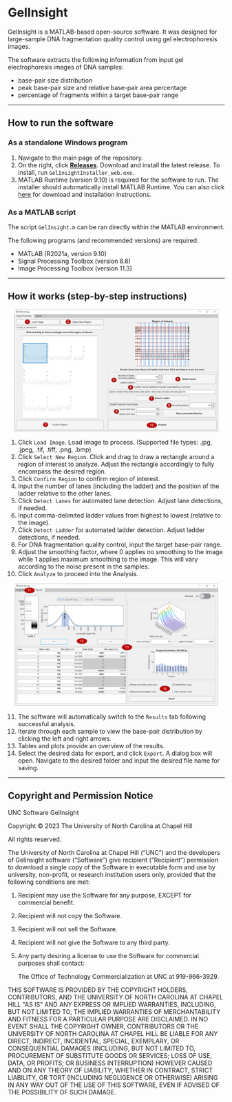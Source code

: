 # GelInsight
GelInsight is a MATLAB-based open-source software. It was designed for large-sample DNA fragmentation quality control using gel electrophoresis images. 

The software extracts the following information from input gel electrophoresis images of DNA samples:
  - base-pair size distribution
  - peak base-pair size and relative base-pair area percentage
  - percentage of fragments within a target base-pair range

---
## How to run the software 
### As a standalone Windows program
  1. Navigate to the main page of the repository.
  2. On the right, click [**Releases**](https://github.com/kjbautista/gelinsight/releases). Download and install the latest release. To install, run `GelInsightInstaller_web.exe`.
  3. MATLAB Runtime (version 9.10) is required for the software to run. The installer should automatically install MATLAB Runtime. You can also click [here](https://www.mathworks.com/products/compiler/matlab-runtime.html) for download and installation instructions. 


### As a MATLAB script
The script `GelInsight.m` can be ran directly within the MATLAB environment. 

The following programs (and recommended versions) are required:
  - MATLAB (R2021a, version 9.10)
  - Signal Processing Toolbox (version 8.6)
  - Image Processing Toolbox (version 11.3)
---
## How it works (step-by-step instructions)

<p align="center">
  <img src="./img/demo_1.PNG" alt="Software Demo - Image Processing" width="800">
</p> 

  1. Click `Load Image`. Load image to process. (Supported file types: .jpg, .jpeg, .tif, .tiff, .png, .bmp)
  2. Click `Select New Region`. Click and drag to draw a rectangle around a region of interest to analyze. Adjust the rectangle accordingly to fully encompass the desired region.
  3. Click `Confirm Region` to confirm region of interest.
  4. Input the number of lanes (including the ladder) and the position of the ladder relative to the other lanes.
  5. Click `Detect Lanes` for automated lane detection. Adjust lane detections, if needed.
  6. Input comma-delimited ladder values from highest to lowest (relative to the image).
  7. Click `Detect Ladder` for automated ladder detection. Adjust ladder detections, if needed.
  8. For DNA fragmentation quality control, input the target base-pair range.
  9. Adjust the smoothing factor, where 0 applies no smoothing to the image while 1 applies maximum smoothing to the image. This will vary according to the noise present in the samples.
  10. Click `Analyze` to proceed into the Analysis.
<p align="center">
  <img src="./img/demo_2.PNG" alt="Software Demo - Results" width="800">
</p> 

  11. The software will automatically switch to the `Results` tab following successful analysis.
  12. Iterate through each sample to view the base-pair distribution by clicking the left and right arrows.
  13. Tables and plots provide an overview of the results.
  14. Select the desired data for export, and click `Export`. A dialog box will open. Navigate to the desired folder and input the desired file name for saving. 

---
## Copyright and Permission Notice

UNC Software GelInsight

Copyright © 2023 The University of North Carolina at Chapel Hill

All rights reserved.

The University of North Carolina at Chapel Hill (“UNC”) and the developers of GelInsight software (“Software”) give recipient (“Recipient”) permission to download a single copy of the Software in executable form and use by university, non-profit, or research institution users only, provided that the following conditions are met:
  1) Recipient may use the Software for any purpose, EXCEPT for commercial benefit.
  2) Recipient will not copy the Software.
  3) Recipient will not sell the Software.
  4) Recipient will not give the Software to any third party.
  5) Any party desiring a license to use the Software for commercial purposes shall contact:

     The Office of Technology Commercialization at UNC at 919-966-3929.

THIS SOFTWARE IS PROVIDED BY THE COPYRIGHT HOLDERS, CONTRIBUTORS, AND THE UNIVERSITY OF NORTH CAROLINA AT CHAPEL HILL "AS IS" AND ANY EXPRESS OR IMPLIED WARRANTIES, INCLUDING, BUT NOT LIMITED TO, THE IMPLIED WARRANTIES OF MERCHANTABILITY AND FITNESS FOR A PARTICULAR PURPOSE ARE DISCLAIMED. IN NO EVENT SHALL THE COPYRIGHT OWNER, CONTRIBUTORS OR THE UNIVERSITY OF NORTH CAROLINA AT CHAPEL HILL BE LIABLE FOR ANY DIRECT, INDIRECT, INCIDENTAL, SPECIAL, EXEMPLARY, OR CONSEQUENTIAL DAMAGES (INCLUDING, BUT NOT LIMITED TO, PROCUREMENT OF SUBSTITUTE GOODS OR SERVICES; LOSS OF USE, DATA, OR PROFITS; OR BUSINESS INTERRUPTION) HOWEVER CAUSED AND ON ANY THEORY OF LIABILITY, WHETHER IN CONTRACT, STRICT LIABILITY, OR TORT (INCLUDING NEGLIGENCE OR OTHERWISE) ARISING IN ANY WAY OUT OF THE USE OF THIS SOFTWARE, EVEN IF ADVISED OF THE POSSIBILITY OF SUCH DAMAGE.


